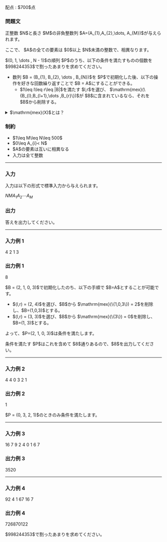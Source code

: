 
<div>

<span>

<span>

<p>
配点 : $700$点
</p>

<div>

<section>

### **問題文**

<p>
正整数 $N$と長さ $M$の非負整数列 $A=(A_{1},A_{2},\dots, A_{M})$が与えられます。
</p>

<p>
ここで、 $A$の全ての要素は $0$以上 $N$未満の整数で、相異なります。
</p>

<p>
$(0, 1, \dots , N - 1)$の順列 $P$のうち、以下の条件を満たすものの個数を $998244353$で割ったあまりを求めてください。
</p>

<ul>

<li>
数列 $B = (B_{1}, B_{2}, \dots , B_{N})$を $P$で初期化した後、以下の操作を好きな回数繰り返すことで $B = A$にすることができる。
<ul>

<li>
$1\leq l\leq r\leq |B|$を満たす $l,r$を選び、 $\mathrm{mex}(\{B_{l},B_{l+1},\dots ,B_{r}\})$が $B$に含まれているなら、それを $B$から削除する。
</li>

</ul>

</li>

</ul>

<details>

<summary>
$\mathrm{mex}(X)$とは？
</summary>
非負整数からなる有限集合 $X$に対し，$x\notin X$を満たす最小の非負整数 $x$を $\mathrm{mex}(X)$と定義します． 
</details>

</section>

</div>

<div>

<section>

### **制約**

<ul>

<li>
$1\leq M\leq N\leq 500$
</li>

<li>
$0\leq A_{i}< N$
</li>

<li>
$A$の要素は互いに相異なる
</li>

<li>
入力は全て整数
</li>

</ul>

</section>

</div>

---

<div>

<div>

<section>

### **入力**

<p>
入力は以下の形式で標準入力から与えられます。
</p>

<div>

$N$$M$$A_{1}$$A_{2}$$\cdots$$A_{M}$
</div>

</section>

</div>

<div>

<section>

### **出力**

<p>
答えを出力してください。
</p>

</section>

</div>

</div>

---

<div>

<section>

### **入力例 1**

<div>

4 2
1 3

</div>

</section>

</div>

<div>

<section>

### **出力例 1**

<div>

8

</div>

<p>
$B = (2, 1, 0, 3)$で初期化したのち、以下の手順で $B=A$とすることが可能です。
</p>

<ul>

<li>
$(l,r) = (2, 4)$を選び、$B$から $\mathrm{mex}(\{1,0,3\}) = 2$を削除し、$B=(1,0,3)$とする。
</li>

<li>
$(l,r) = (3, 3)$を選び、$B$から $\mathrm{mex}(\{3\}) = 0$を削除し、$B=(1, 3)$とする。
</li>

</ul>

<p>
よって、$P=(2, 1, 0, 3)$は条件を満たします。
</p>

<p>
条件を満たす $P$はこれを含めて $8$通りあるので、$8$を出力してください。
</p>

</section>

</div>

---

<div>

<section>

### **入力例 2**

<div>

4 4
0 3 2 1

</div>

</section>

</div>

<div>

<section>

### **出力例 2**

<div>

1

</div>

<p>
$P = (0, 3, 2, 1)$のときのみ条件を満たします。
</p>

</section>

</div>

---

<div>

<section>

### **入力例 3**

<div>

16 7
9 2 4 0 1 6 7

</div>

</section>

</div>

<div>

<section>

### **出力例 3**

<div>

3520

</div>

</section>

</div>

---

<div>

<section>

### **入力例 4**

<div>

92 4
1 67 16 7

</div>

</section>

</div>

<div>

<section>

### **出力例 4**

<div>

726870122

</div>

<p>
$998244353$で割ったあまりを求めてください。
</p>

</section>

</div>

</span>

</span>

</div>
